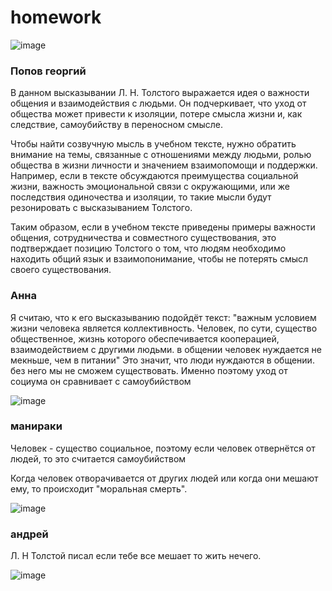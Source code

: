 # homework

![image](https://github.com/user-attachments/assets/dfb474ee-4736-482c-ae1a-b73745136cc1)

### Попов георгий
В данном высказывании Л. Н. Толстого выражается идея о важности общения и взаимодействия с людьми. 
Он подчеркивает, что уход от общества может привести к изоляции, потере смысла жизни и, как следствие, самоубийству в переносном смысле. 

Чтобы найти созвучную мысль в учебном тексте, нужно обратить внимание на темы, связанные с отношениями между людьми, ролью общества в жизни личности и значением взаимопомощи и поддержки. 
Например, если в тексте обсуждаются преимущества социальной жизни, важность эмоциональной связи с окружающими, или же последствия одиночества и изоляции, то такие мысли будут резонировать с высказыванием Толстого.

Таким образом, если в учебном тексте приведены примеры важности общения, сотрудничества и совместного существования, это подтверждает позицию Толстого о том, что людям необходимо находить общий язык и взаимопонимание, чтобы не потерять смысл своего существования.

### Анна
Я считаю, что к его высказыванию подойдёт текст: "важным условием жизни человека является коллективность. Человек, по сути, существо общественное, жизнь которого обеспечивается кооперацией, взаимодействием с другими людьми. в общении человек нуждается не мекньше, чем в питании" Это значит, что люди нуждаются в общении. без него мы не сможем существовать. Именно поэтому уход от социума он сравнивает с самоубийством

![image](https://github.com/user-attachments/assets/e635e0cf-2546-4754-9e29-57c0e9b37bfc)

### манираки

Человек - существо социальное, поэтому если человек отвернётся от людей, то это считается самоубийством

Когда человек отворачивается от других людей или когда они мешают ему, то происходит "моральная смерть".

![image](https://github.com/user-attachments/assets/f8518e97-8993-4db2-9b98-5e608843cfcc)

### андрей

Л. Н Толстой писал если тебе все мешает то жить нечего.

![image](https://github.com/user-attachments/assets/6bfc742e-cd20-458f-b946-8943fe9f6041)


